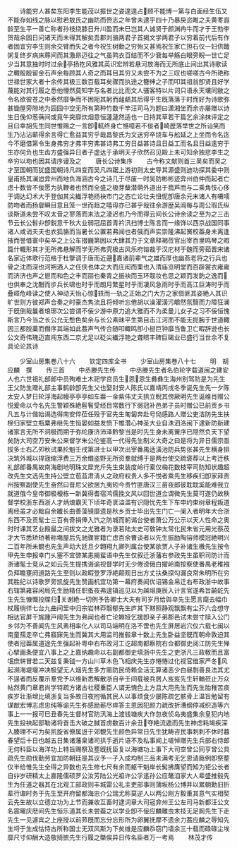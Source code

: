 <!-- { "loadSidebar": true } -->
　　诗能穷人甚矣东阳李生能茂以振世之姿遑遑占顾不能博一第与白面经生伍又不能存如线之脉以慰若敖氏之幽防而赍志之年曾未逮乎四十乃暴戾恣睢之夫黄耉遐龄至生平一善亡称者孙枝绕膝日升川盈而未巳岂其人诚贤于颜渊冉牛而才于王勃李贺哉余固日问诸天而未得其解矣吾郡刘骆两君子首揭文学两君子以穷着前代后有作者固宜穷李生则余交臂而失之者今祝生树勳之穷殆又甚焉祝生家亡担石仅一妇供饘粥复终岁病床蓐间而其激昻迈往之气虽鹑衣百结而不少衰每举觞白眼旁睨一世亡足少当其意独时时过余亭扬扢风雅其英识宏辨若悬河放海而无所底止间出其诗歌读之輙殷殷留金石声余每顾其人奇之而耳目其穷又未尝不为之三叹也嗟嗟古今所艳称世禄世家大者十余传其极三数百载耳矣骤而执途之簪绅之子而叩其祖翁卽贤且好学蔑能对其行履之悉他懵然莫知字与名者比比而文人骚客特以片词只语永天壤同敝之令名欲彼苍之中泰然靡争而不困阨其躬而龃龉其后得乎生旣落落于时而好为诗歌弥甚锄屋旁隙地为园园中空无所有第种竹数千竿汪司马为题曰潇湘坐而余亦屡赠以诗生日俛仰葱蒨间或竟午突靡炊烟意恒蘧蘧然适也一日持其草若干篇乞余涂抹评定之且曰幸胡先生同世惟赐之一言卽軏终身亡憾噫若不佞者崎歴落举世之所讪笑而生乃沾沾蕲得余言得亡愈益其穷乎哉昌黎氏为文送穷卒烧车与舩延之上坐而令名迄今不磨借第令生身弗穷才弗丰穷弗甚诗弗工穷日益甚诗且日益工而名且日益逺穷于生亦何负也生齿方盛强异日者子虚达于承明天子欣然召见殿上未可知余独悲李生之卒穷以圽也因其请序谩及之
　　唐长公诗集序
　　古今称文献则首三吴矣而吴之才至国朝而犹盛国朝诗凡四变而吴凡四踞上游初则太史导其源盛则迪功探其委中则皇甫扬其澜迨弇州而地负海涵古今之诗几于尽废一时吴防彬彬迹弇州伯仲而起者亡虑十数皆不佞愿为执鞭者也然而全盛之极芽蘖潜萌外道出于菰芦而与二乘角忮心侈于调达幻术大于登伽其尖纎浮艳扬袂市门之态亡论壮夫忸怩卽唐余元末诸人有嗫嚅防吻者而扬睂瞬目意且笼一世而趋之嘻毋亦已甚乎哉往余游歴吴阊每与周公瑕氏纵谈斯道未尝不叹太音之寥落而末法之淩迟也乃今而得云间长公诗余读之至为之三击节云长公髫丱卽鋭意千秋大业弱冠屈首青衿汛扫博士陈言而一缘饰以西京战国同事诸人咸诮夫夫也衣狐貉而当暑长公置若弗闻也者俄而声实崇隆沸起黉校葢身未离逢掖而誉借寰中矣卒之上公车掇巍第因以大肆其力于文章释褐莅官出宰百里鸣琴之暇篇什輙形其才无所弗悬解而学无所弗究极古风乐府镕裁于汉庀材于魏而旁茹晋宋诸名家近体歌行范格于杜擥调于唐而近遡嘉诸前辈气之雄而厚也幽燕老将之行兵也骨之沈而深也河朔酒人之任侠也体之大而庄闳而栗也入清庙览明堂而百辟裳衣雍雍而济济也声之鬯而和色之丰而丽也秦青之振袂而玉环靓妆也思之颖而发韵之逸而也供奉之沈酣而步兵长啸也时乎而朗月繁星时乎而凄风急雨时乎而高江巨涛时乎而叠嶂危峰读之使人神动天怡心惊轶而一轨之正始之门大方之家借匪其姿絶人其识旷世则方彼郑声合奏之时豪杰隽流且将倾听忘倦胡以澡濯潢污皭然氛翳而力障狂澜于旣倒哉曩者琅琊次公尝谓不佞少游中原力追大雅而不为柔曼儿女子之习不佞恒愧斯言乃今当之长公允无慙色矣余与长公素昧平生第目击江河而不能无扼腕于世道輙因三都脱藁而僭序其端如此葢声气传合随叩輙鸣卽小挺巨钟靡当鲁卫亡暇辞逊也长公文奇伟瑰迈直闯东西二京尤足以砭尖纎浮艳之聋瞆丰碑巨碣业已盛行当世余不复具论论其诗







　　少室山房集巻八十六
　　钦定四库全书
　　少室山房集巻八十七
　　明　胡应麟　撰
　　传三首
　　中丞滕先生传
　　中丞滕先生者名伯轮字载道闽之建安人也六世祖礼部郎中员殉难土木祀学宫员生恩恩生彝彝生海州别驾防是为先生王父防生赠礼部主事鹤龄卽先生父也娶封安人陈氏以嘉靖丙戌冬季诞先生先一夕陈太安人梦日轮浮海起幔亭亭亭如车葢一金紫伟丈夫拱立睨其傍厥明先生诞维肖赠公悦爰命以今名先生警颖殊絶髫鬌受经目常数行下弱冠补邑弟子员时赠公已前贡乡书凡五与计偕始谒选得南安倅莅任殁于官先生匍匐奔赴号恸感路人赠公吏洁防先生扶榇归家壁立瓶粟弗继先生恒晏如益发愤下帷濳心神圣大业自洙泗洛闽下逮新防新建诸家言无所不洞极而期于弥纶康济沛泽黔黎当是时先生身未离黉序已隠然负天下望矣防大司空万安朱公来督学朱公伦鉴高一代得先生制义大奇之曰是将为异日儒宗亟拔多士右乙夘秋试果抡魁壬戌第进士以甲次出宰番禺适潢池防兵势张甚先生横身排决筑外城以捍宼缩浮费三万余缗盗野无所资羣就缚于是两台使交疏褒荐以上考迁秩礼部郎番禺故南海剧地明珠文犀充斤先生束装度岭行槖仅梅花数枝宰司防知状趣超改先生文选先生持公壁立苞苴肃淸乆之政府权贵人多不悦者乘先生移疾归卽家拜贵州按察副使先生奋然曰昔尼父欲居九夷矧今贵竹匪唐汉三苗夜郎彼耽耽奚能难我立就道俄今皇帝御极榱栋一新冀得耆宿鸿儒挽文风以回世道佥谓微先生莫可遂仍故秩督学校浙东西浙人才炳烺霸天下顷年奇衺溢滥有识隠忧先生下车申约束树章程叛道离经虽才必黜自余纎长曲善藻镜靡遗是秋乡贡士毕出先生门亡一阑入者明年大合浙东西不及贡髦士三百有奇捐俸入饩之防城而躬谒台使者萧公万公示以天人性命之奥时时课其艺业殿最之间拔文之尤雅者为录若陆太史可敎钟太常化民朱省元用光蔡茂才大节悉矫矫著称塲屋后先驰骤宦籍亡虑百余曹谈者以先生振励陶镕师模冠絶明兴二百年所未覩也先生声动大廷旦夕翺翔九卿列属台使某欲贾人子补诸生檄先生按令甲先生申报幸门乆塞不宜啓某恚揭蜚语中先生仅叙迁浙藩右参政先生虽职司防计而浙诸髦士竞从之如云先生提携诲谕视督学时无少倦谤俄白擢岭南按察使番禺老稚襁负拜瞻壅阏道路先生至则以政暇登罗浮絶颠观日出方丈扶桑探勾漏良常朱明所在穷其胜纪以诗歌罗旁凯旋先生赞画机宜功第一幕府奏闻优诏锡金帛迁右布政浙中故事右辖第雍容闲局先生励精任职蚤夜弗遑镇巡见以为越俎庚辰入计言官遂希旨齮龁先生先生慷慨投牒归关谢絶一切例予告卿士大夫有司岁月给舆皁先生愿言麾去幅巾杖履徜徉七台九曲间里中归宗岩林莽翳郁先生庐其下黙照静观飘飘有尘芥六合想守相达官屏干旄踵戸阈先生为弗闻也者亡论婣娅乞援卽亲子弟郡邑试未尝寸牍入公门乡邻为不善闻先生风素相率化人以司马端明在洛不啻也先生屏居岩穴仅六载七闽以南童孺走卒亡弗寤寐先生而冀其大用监司推毂章十数上先生卧益坚旣而朝命敦迫其使者冠葢属道途先生强起补粤中右布政河工讫超南都察院右佥都御史阅江防先生殚心擘画条便宜八事上之上嘉纳趣命以右副都御史填浙中先生之吏浙凡三政敎而且富氓庶帡冒若二天兹复秉钺一方山川草木色飞相庆先生亦惓惓过化视官维家严冬风起濒海堤堰冲决极望无人烟先生多方赈防民倚赖全活无算诸恶少白昼剽善良法其尤不逞者而反覆示羣党予以维新悉解散浙自辛壬间载被兵居人岌岌先生轩輶莅止万众帖然黄门章君尚学特疏方诸古社稷重臣人谓无愧色上方且大用先生而先生胎稚苦痰疾岁壮渐增比填浙复当多故日夜拊循其民人以事烦食少屡陈疏乞骸骨上温旨勉留有谋猷宏博志虑忠纯等谕先生弥感励蕲尽瘁答主恩因犯颜力疏改折漕纲停减织造等六事上一一报可巳丑春先生督材官防汛海上渡钱塘疾大作忽夜侦岛夷盛集余皇犯内地先生投袂起部勒诸将奋击大破之馘首虏数百计余丑夺絶流遁而先生神虑耗竭疾深入腠理不可为矣凯旋省僚属迓于郊覩先生颜色异常日先生犹畴咨民事刺刺不休时暮春望后十日也越五日集诸藩臬诸司拱手逝片语不及私事闻上嗟悼赠先生兵部右侍郎无何科臣以海洋功上特旨赐祭及塟旣抚臣复以海塘功上事下大司空曾公同亨曾公具疏先生勋伐勤劳宜加防朝廷是其议予一子入成均制三品未满考无乞恩请廕例卽祭塟仅半给惟先生全得之异数也先生修七尺有余而躯干魁岸长髯拂膺望而知为钜公长者自丱岁研精太上嘉隆儒硕罗公汝芳陆公光祖许公孚逺孙公应鼇洎家大人辈盛推毂先生为任道之器其在北观工部政则丰城雷公礼主吏部事则蒲坂杨公博并以累朝勳旧折辈行诹时务于先生至开府留都海忠介公瑞尤称莫逆人以两公刚方毅重其意气实相契云先生故以立德立功为上节而兼收互畜时逮词章大司宼弇州王公左司马新都汪公文名震曜庆厯间先生恒乐道其长未尝葢之以学业卽不佞应麟雕虫末技无足厠先生下走先生一见遽宾之上座授以前茒旣而忘分忘形所为卵翼抚摩不遗余力葢应麟之辱知先生埒于生成怙恃古所称国士无双风斯为下矣维是应麟忝窃门墙余三十载而碌碌尘埃靡尺寸仰酬大造敬掎摭先生行履之槩俟异日传名臣者万一考焉
　　林茂才传
